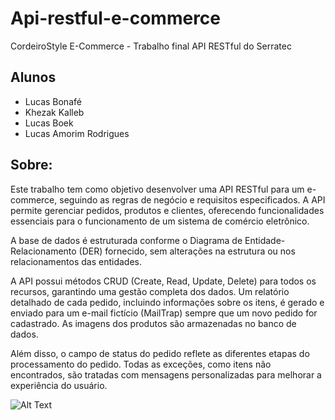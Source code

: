 # Api-restful-e-commerce
CordeiroStyle E-Commerce - Trabalho final API RESTful do Serratec

## Alunos
- Lucas Bonafé
- Khezak Kalleb
- Lucas Boek
- Lucas Amorim Rodrigues

## Sobre:
Este trabalho tem como objetivo desenvolver uma API RESTful para um e-commerce, seguindo as regras de negócio e requisitos especificados. A API permite gerenciar pedidos, produtos e clientes, oferecendo funcionalidades essenciais para o funcionamento de um sistema de comércio eletrônico.

A base de dados é estruturada conforme o Diagrama de Entidade-Relacionamento (DER) fornecido, sem alterações na estrutura ou nos relacionamentos das entidades. 

A API possui métodos CRUD (Create, Read, Update, Delete) para todos os recursos, garantindo uma gestão completa dos dados. Um relatório detalhado de cada pedido, incluindo informações sobre os itens, é gerado e enviado para um e-mail fictício (MailTrap) sempre que um novo pedido for cadastrado. As imagens dos produtos são armazenadas no banco de dados.

Além disso, o campo de status do pedido reflete as diferentes etapas do processamento do pedido. Todas as exceções, como itens não encontrados, são tratadas com mensagens personalizadas para melhorar a experiência do usuário.

![Alt Text](https://github.com/lucasbonafe1/api-restful-e-commerce/assets/162381804/98c7ebfc-8028-45a5-bef3-2308c2d1a5eb)







